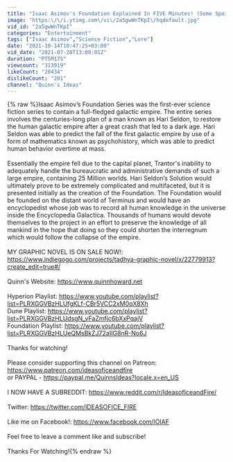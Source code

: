 ```yaml
---
title: "Isaac Asimov's Foundation Explained In FIVE Minutes! (Some Spoilers)"
image: "https:\/\/i.ytimg.com\/vi\/2a5gwWnTKpI\/hqdefault.jpg"
vid_id: "2a5gwWnTKpI"
categories: "Entertainment"
tags: ["Isaac Asimov","Science Fiction","Lore"]
date: "2021-10-14T10:47:25+03:00"
vid_date: "2021-07-28T13:00:01Z"
duration: "PT5M17S"
viewcount: "313919"
likeCount: "20434"
dislikeCount: "201"
channel: "Quinn's Ideas"
---
```

{% raw %}Isaac Asimov’s Foundation Series was the first-ever science fiction series to contain a full-fledged galactic empire. The entire series involves the centuries-long plan of a man known as Hari Seldon, to restore the human galactic empire after a great crash that led to a dark age. Hari Seldon was able to predict the fall of the first galactic empire by use of a form of mathematics known as psychohistory, which was able to predict human behavior overtime at mass. <br /><br />Essentially the empire fell due to the capital planet, Trantor's inability to adequately handle the bureaucratic and administrative demands of such a large empire, containing 25 Million worlds. Hari Seldon’s Solution would ultimately prove to be extremely complicated and multifaceted, but it is presented initially as the creation of the Foundation. The Foundation would be founded on the distant world of Terminus and would have an encyclopedist whose job was to record all human knowledge in the universe inside the Encyclopedia Galactica. Thousands of humans would devote themselves to the project in an effort to preserve the knowledge of all mankind in the hope that doing so they could shorten the interregnum which would follow the collapse of the empire.<br /><br />MY GRAPHIC NOVEL IS ON SALE NOW!: <a rel="nofollow" target="blank" href="https://www.indiegogo.com/projects/tadhya-graphic-novel/x/22779913?create_edit=true#/">https://www.indiegogo.com/projects/tadhya-graphic-novel/x/22779913?create_edit=true#/</a><br /><br />Quinn's Website: <a rel="nofollow" target="blank" href="https://www.quinnhoward.net">https://www.quinnhoward.net</a><br /><br />Hyperion Playlist: <a rel="nofollow" target="blank" href="https://www.youtube.com/playlist?list=PLRXGGVBzHLUfgKLf-CBr5VCC2xM0qX8Xh">https://www.youtube.com/playlist?list=PLRXGGVBzHLUfgKLf-CBr5VCC2xM0qX8Xh</a><br />Dune Playlist: <a rel="nofollow" target="blank" href="https://www.youtube.com/playlist?list=PLRXGGVBzHLUdsgN_vFaZmfjc6bXxPqajV">https://www.youtube.com/playlist?list=PLRXGGVBzHLUdsgN_vFaZmfjc6bXxPqajV</a><br />Foundation Playlist: <a rel="nofollow" target="blank" href="https://www.youtube.com/playlist?list=PLRXGGVBzHLUeQMsBkZJ72aIIG8nR-No6J">https://www.youtube.com/playlist?list=PLRXGGVBzHLUeQMsBkZJ72aIIG8nR-No6J</a><br /><br />Thanks for watching!<br /><br />Please consider supporting this channel on Patreon: <a rel="nofollow" target="blank" href="https://www.patreon.com/ideasoficeandfire">https://www.patreon.com/ideasoficeandfire</a><br />or PAYPAL - <a rel="nofollow" target="blank" href="https://paypal.me/QuinnsIdeas?locale.x=en_US">https://paypal.me/QuinnsIdeas?locale.x=en_US</a><br /><br />I NOW HAVE A SUBREDDIT: <a rel="nofollow" target="blank" href="https://www.reddit.com/r/IdeasofIceandFire/">https://www.reddit.com/r/IdeasofIceandFire/</a><br /><br />Twitter: <a rel="nofollow" target="blank" href="https://twitter.com/IDEASOFICE_FIRE">https://twitter.com/IDEASOFICE_FIRE</a><br /><br />Like me on Facebook!: <a rel="nofollow" target="blank" href="https://www.facebook.com/IOIAF">https://www.facebook.com/IOIAF</a><br /><br />Feel free to leave a comment like and subscribe!<br /><br />Thanks For Watching!{% endraw %}
